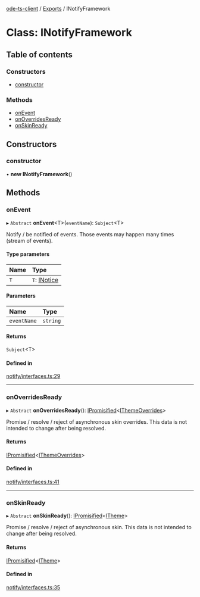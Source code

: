 [ode-ts-client](../README.md) / [Exports](../modules.md) / INotifyFramework

# Class: INotifyFramework

## Table of contents

### Constructors

- [constructor](inotifyframework.md#constructor)

### Methods

- [onEvent](inotifyframework.md#onevent)
- [onOverridesReady](inotifyframework.md#onoverridesready)
- [onSkinReady](inotifyframework.md#onskinready)

## Constructors

### constructor

• **new INotifyFramework**()

## Methods

### onEvent

▸ `Abstract` **onEvent**<T\>(`eventName`): `Subject`<T\>

Notify / be notified of events.
Those events may happen many times (stream of events).

#### Type parameters

| Name | Type |
| :------ | :------ |
| `T` | `T`: [INotice](../interfaces/inotice.md) |

#### Parameters

| Name | Type |
| :------ | :------ |
| `eventName` | `string` |

#### Returns

`Subject`<T\>

#### Defined in

[notify/interfaces.ts:29](https://github.com/opendigitaleducation/infrontexplore/blob/0e8281d/src/ts/notify/interfaces.ts#L29)

___

### onOverridesReady

▸ `Abstract` **onOverridesReady**(): [IPromisified](../interfaces/ipromisified.md)<[IThemeOverrides](../modules.md#ithemeoverrides)\>

Promise / resolve / reject of asynchronous skin overrides.
This data is not intended to change after being resolved.

#### Returns

[IPromisified](../interfaces/ipromisified.md)<[IThemeOverrides](../modules.md#ithemeoverrides)\>

#### Defined in

[notify/interfaces.ts:41](https://github.com/opendigitaleducation/infrontexplore/blob/0e8281d/src/ts/notify/interfaces.ts#L41)

___

### onSkinReady

▸ `Abstract` **onSkinReady**(): [IPromisified](../interfaces/ipromisified.md)<[ITheme](../interfaces/itheme.md)\>

Promise / resolve / reject of asynchronous skin.
This data is not intended to change after being resolved.

#### Returns

[IPromisified](../interfaces/ipromisified.md)<[ITheme](../interfaces/itheme.md)\>

#### Defined in

[notify/interfaces.ts:35](https://github.com/opendigitaleducation/infrontexplore/blob/0e8281d/src/ts/notify/interfaces.ts#L35)
